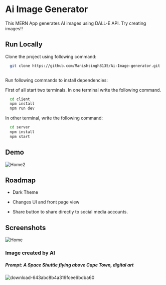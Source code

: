 
# Ai Image Generator

This MERN App generates AI images using DALL-E API. Try creating images!!


## Run Locally

Clone the project using following command:

```bash
  git clone https://github.com/Manishsingh8135/Ai-Image-generator.git
  
```
Run following commands to install dependencies:

First of all start two terminals.
In one terminal write the following command.
```bash
  cd client
  npm install
  npm run dev
```



In other terminal, write the following command:
```bash
  cd server
  npm install
  npm start
```
## Demo



![Home2](https://user-images.githubusercontent.com/54506539/232262791-0d58f24f-d581-4b9f-a2fd-4b0d005dda36.gif)

## Roadmap

- Dark Theme

- Changes UI and front page view

- Share button to share directly to social media accounts.

## Screenshots


![Home](https://user-images.githubusercontent.com/54506539/232262812-ce0ea88c-6d3f-4803-a05d-999d6b71874a.png)

### Image created by AI

  ##### Prompt:  A Space Shuttle flying above Cape Town, digital art
  
  
![download-643abc8b4a319fcee6bdba60](https://user-images.githubusercontent.com/54506539/232262816-0075c767-2983-4da8-b3fc-9ccd61a1856c.jpg)


